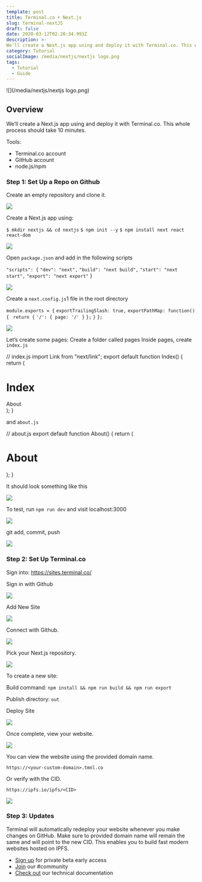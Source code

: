 ```yaml
---
template: post
title: Terminal.co + Next.js
slug: terminal-nextJS
draft: false
date: 2020-03-12T02:20:34.993Z
description: >-
We’ll create a Next.js app using and deploy it with Terminal.co. This whole process should take 10 minutes.
category: Tutorial
socialImage: /media/nextjs/nextjs logo.png
tags:
  - Tutorial
  - Guide
---
```

![](/media/nextjs/nextjs logo.png)

## Overview

We’ll create a Next.js app using and deploy it with Terminal.co. This whole process should take 10 minutes.

Tools:
* Terminal.co account
* GitHub account
* node.js/npm

### Step 1: Set Up a Repo on Github
Create an empty repository and clone it.

![](/media/nextjs/CreateRepo.png)

Create a Next.js app using:

`$ mkdir nextjs && cd nextjs`
`$ npm init --y`
`$ npm install next react react-dom`

![](/media/nextjs/CreateNextjsapp.png)

Open `package.json` and add in the following scripts

`"scripts": {`
    `"dev": "next",`
    `"build": "next build",`
    `"start": "next start",`
    `"export": "next export"`
}

![](/media/nextjs/Openpackagejson.png)

Create a `next.config.js`1 file in the root directory

`module.exports = {`
  `exportTrailingSlash: true,`
  `exportPathMap: function() {`
   ` return {`
      `'/': { page: '/' }`
    `};`
  `}`
`};`

![](/media/nextjs/createNextConfigJS.png)

Let’s create some pages:
Create a folder called pages
Inside pages, create `index.js`

// index.js
import Link from "next/link";
export default function Index() {
  return (
    <div>
      <h1> Index </h1>
      <Link href="/about">
        <a> About </a>
      </Link>
    </div>
  );
}

and `about.js`

// about.js
export default function About() {
  return (
    <div>
      <h1> About </h1>
    </div>
  );
}

It should look something like this

![](/media/nextjs/indexJSAboutJS.png)

To test, run `npm run dev` and visit localhost:3000

![](/media/nextjs/localhost3000.png)

git add, commit, push

![](/media/nextjs/gitcommit.png)


### Step 2: Set Up Terminal.co

Sign into: https://sites.terminal.co/

Sign in with Github

![](/media/nextjs/signin.png)

Add New Site

![](/media/nextjs/addsite.png)

Connect with Github.

![](/media/nextjs/connectGithub.png)

Pick your Next.js repository.

![](/media/nextjs/picknextjsrepo.png)

To create a new site:

Build command: `npm install && npm run build && npm run export`

Publish directory: `out`

Deploy Site

![](/media/nextjs/deploySite.png)

Once complete, view your website.

![](/media/nextjs/viewSite.png)

You can view the website using the provided domain name.

`https://<your-custom-domain>.tmnl.co`

Or verify with the CID.

`https://ipfs.io/ipfs/<CID>`

![](/media/nextjs/verifyCID.png)

### Step 3: Updates

Terminal will automatically redeploy your website whenever you make changes on GitHub. Make sure to provided domain name will remain the same and will point to the new CID. This enables you to build fast modern websites hosted on IPFS.


* [Sign up](https://terminalbeta.typeform.com/to/kionHH) for private beta early access
* [Join](https://join.slack.com/t/terminal-public/shared_invite/enQtOTM1MjQ3NTExMDU3LTNkYjU1ZGJhZGUyYjgwN2I3OThjY2U5OThlMGY2MGY0OGYxMDI1OWIwMTMwYzViZGY4ZGU0NDA0YmY4ZjVhOTg) our #community
* [Check out](Https://docs.terminal.co) our technical documentation